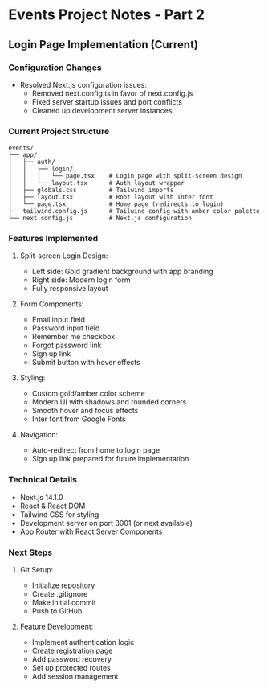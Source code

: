# Events Project Notes - Part 2

## Login Page Implementation (Current)

### Configuration Changes
- Resolved Next.js configuration issues:
  - Removed next.config.ts in favor of next.config.js
  - Fixed server startup issues and port conflicts
  - Cleaned up development server instances

### Current Project Structure
```
events/
├── app/
│   ├── auth/
│   │   ├── login/
│   │   │   └── page.tsx    # Login page with split-screen design
│   │   └── layout.tsx      # Auth layout wrapper
│   ├── globals.css         # Tailwind imports
│   ├── layout.tsx          # Root layout with Inter font
│   └── page.tsx            # Home page (redirects to login)
├── tailwind.config.js      # Tailwind config with amber color palette
└── next.config.js          # Next.js configuration
```

### Features Implemented
1. Split-screen Login Design:
   - Left side: Gold gradient background with app branding
   - Right side: Modern login form
   - Fully responsive layout

2. Form Components:
   - Email input field
   - Password input field
   - Remember me checkbox
   - Forgot password link
   - Sign up link
   - Submit button with hover effects

3. Styling:
   - Custom gold/amber color scheme
   - Modern UI with shadows and rounded corners
   - Smooth hover and focus effects
   - Inter font from Google Fonts

4. Navigation:
   - Auto-redirect from home to login page
   - Sign up link prepared for future implementation

### Technical Details
- Next.js 14.1.0
- React & React DOM
- Tailwind CSS for styling
- Development server on port 3001 (or next available)
- App Router with React Server Components

### Next Steps
1. Git Setup:
   - Initialize repository
   - Create .gitignore
   - Make initial commit
   - Push to GitHub

2. Feature Development:
   - Implement authentication logic
   - Create registration page
   - Add password recovery
   - Set up protected routes
   - Add session management 